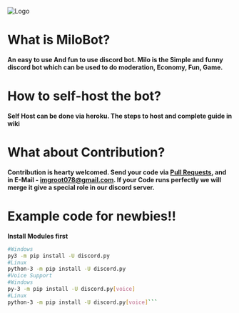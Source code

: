 ![Logo](https://i.imgur.com/4ims2Lc.png)

# What is MiloBot?
**An easy to use And fun to use discord bot. Milo is the Simple and funny discord bot which can be used to do moderation, Economy, Fun, Game.**

# How to self-host the bot?
**Self Host can be done via heroku. The steps to host and complete guide in wiki**

# What about Contribution?
**Contribution is hearty welcomed. Send your code via [Pull Requests](https://github.com/Neo-tech-py/milobot/pulls), and in E-Mail - imgroot078@gmail.com. If your Code runs perfectly we will merge it give a special role in our discord server.**

# Example code for newbies!!
**Install Modules first**
```sh
#Windows
py3 -m pip install -U discord.py
#Linux
python-3 -m pip install -U discord.py
#Voice Support
#Windows
py-3 -m pip install -U discord.py[voice]
#Linux
python-3 -m pip install -U discord.py[voice]```

















